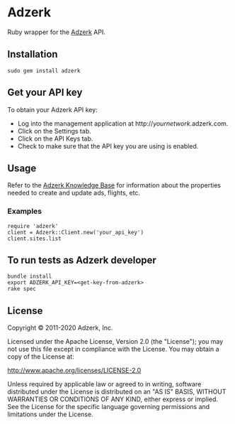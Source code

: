 # Adzerk

Ruby wrapper for the [Adzerk](https://adzerk.com) API.

## Installation

    sudo gem install adzerk

## Get your API key

To obtain your Adzerk API key:

- Log into the management application at http://_yournetwork_.adzerk.com.
- Click on the Settings tab.
- Click on the API Keys tab.
- Check to make sure that the API key you are using is enabled.

## Usage

Refer to the [Adzerk Knowledge Base](http://dev.adzerk.com) for information about the properties needed to create and update ads, flights, etc.

### Examples

    require 'adzerk'
    client = Adzerk::Client.new('your_api_key')
    client.sites.list

## To run tests as Adzerk developer

    bundle install
    export ADZERK_API_KEY=<get-key-from-adzerk>
    rake spec

## License

Copyright © 2011-2020 Adzerk, Inc.

Licensed under the Apache License, Version 2.0 (the "License"); you may not use
this file except in compliance with the License.  You may obtain a copy of the
License at:

http://www.apache.org/licenses/LICENSE-2.0

Unless required by applicable law or agreed to in writing, software distributed
under the License is distributed on an "AS IS" BASIS, WITHOUT WARRANTIES OR
CONDITIONS OF ANY KIND, either express or implied.  See the License for the
specific language governing permissions and limitations under the License.

